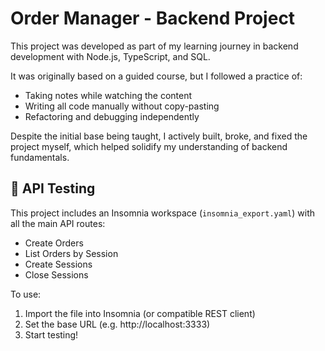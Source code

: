 # Order Manager - Backend Project

This project was developed as part of my learning journey in backend development with Node.js, TypeScript, and SQL.

It was originally based on a guided course, but I followed a practice of:
- Taking notes while watching the content
- Writing all code manually without copy-pasting
- Refactoring and debugging independently

Despite the initial base being taught, I actively built, broke, and fixed the project myself, which helped solidify my understanding of backend fundamentals.

## 🧪 API Testing

This project includes an Insomnia workspace (`insomnia_export.yaml`) with all the main API routes:

- Create Orders
- List Orders by Session
- Create Sessions
- Close Sessions

To use:
1. Import the file into Insomnia (or compatible REST client)
2. Set the base URL (e.g. http://localhost:3333)
3. Start testing!

